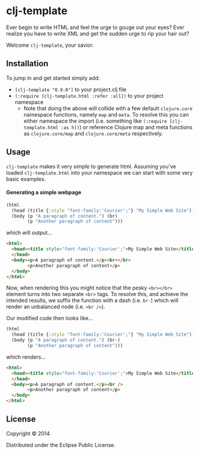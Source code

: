 # clj-template

Ever begin to write HTML and feel the urge to gouge out your eyes? Ever realize you have to write XML and get the sudden urge to rip your hair out?

Welcome `clj-template`, your savior.

## Installation

To jump in and get started simply add:

* `[clj-template "0.9.0"]` to your project.clj file
* `(:require [clj-template.html :refer :all])` to your project namespace
  * Note that doing the above will collide with a few default `clojure.core` namespace functions, namely `map` and `meta`. To resolve this you can either namespace the import (i.e. something like `(:require [clj-template.html :as h])`) or reference Clojure map and meta functions as `clojure.core/map` and `clojure.core/meta` respectively.

## Usage

`clj-template` makes it very simple to generate html. Assuming you've loaded `clj-template.html` into your namespace we can start with some very basic examples.

#### Generating a simple webpage

```clojure
(html
  (head (title {:style "font-family:'Courier';"} "My Simple Web Site"))
  (body (p "A paragraph of content.") (br)
        (p "Another paragraph of content")))
```

which will output...

```html
<html>
  <head><title style="font-family:'Courier';">My Simple Web Site</title>
  </head>
  <body><p>A paragraph of content.</p><br></br>
        <p>Another paragraph of content</p>
  </body>
</html>
```

Now, when rendering this you might notice that the pesky `<br></br>` element turns into two separate `<br>` tags. To resolve this, and achieve the intended results, we suffix the function with a dash (i.e. `br-`) which will render an unbalanced node (i.e. `<br />`).

Our modified code then looks like...

```clojure
(html
  (head (title {:style "font-family:'Courier';"} "My Simple Web Site"))
  (body (p "A paragraph of content.") (br-)
        (p "Another paragraph of content")))
```

which renders...

```html
<html>
  <head><title style="font-family:'Courier';">My Simple Web Site</title>
  </head>
  <body><p>A paragraph of content.</p><br />
        <p>Another paragraph of content</p>
  </body>
</html>
```

## License

Copyright © 2014

Distributed under the Eclipse Public License.
